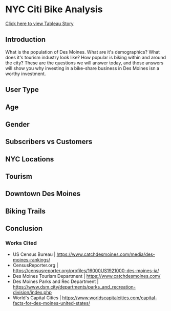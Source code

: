 # NYC Citi Bike Analysis

[Click here to view Tableau Story](https://public.tableau.com/profile/evan.goodwin#!/vizhome/Challenge_15921091789030/Challenge?publish=yes)

## Introduction

What is the population of Des Moines. What are it's demographics? What does it's tourism industry look like? How popular is biking within and around the city? These are the questions we will answer today, and those answers will show you why investing in a bike-share business in Des Moines isn a worthy investment.

## User Type



## Age

## Gender

## Subscribers vs Customers

## NYC Locations

## Tourism

## Downtown Des Moines

## Biking Trails

## Conclusion

### Works Cited
- US Census Bureau | https://www.catchdesmoines.com/media/des-moines-rankings/
- CensusReporter.org | https://censusreporter.org/profiles/16000US1921000-des-moines-ia/
- Des Moines Tourism Department | https://www.catchdesmoines.com/
- Des Moines Parks and Rec Department | https://www.dsm.city/departments/parks_and_recreation-division/index.php
- World's Capital Cities | https://www.worldscapitalcities.com/capital-facts-for-des-moines-united-states/
